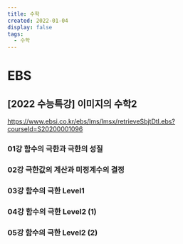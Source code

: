 ```yaml
---
title: 수학
created: 2022-01-04
display: false
tags:
  - 수학
---
```


# EBS

## [2022 수능특강] 이미지의 수학2
https://www.ebsi.co.kr/ebs/lms/lmsx/retrieveSbjtDtl.ebs?courseId=S20200001096

### 01강 함수의 극한과 극한의 성질

### 02강 극한값의 계산과 미정계수의 결정

### 03강 함수의 극한 Level1

### 04강 함수의 극한 Level2 (1)

### 05강 함수의 극한 Level2 (2)

